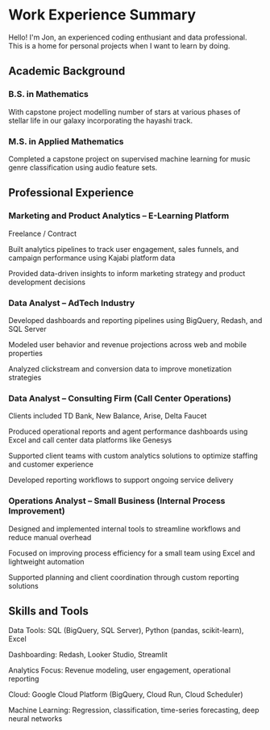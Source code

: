 # Work Experience Summary

Hello! I'm Jon, an experienced coding enthusiant and data professional. This is a home for personal projects when I want to learn by doing.

## Academic Background
### B.S. in Mathematics
With capstone project modelling number of stars at various phases of stellar life in our galaxy incorporating the hayashi track.

### M.S. in Applied Mathematics
Completed a capstone project on supervised machine learning for music genre classification using audio feature sets.

## Professional Experience
### Marketing and Product Analytics – E-Learning Platform
Freelance / Contract

Built analytics pipelines to track user engagement, sales funnels, and campaign performance using Kajabi platform data

Provided data-driven insights to inform marketing strategy and product development decisions

### Data Analyst – AdTech Industry

Developed dashboards and reporting pipelines using BigQuery, Redash, and SQL Server

Modeled user behavior and revenue projections across web and mobile properties

Analyzed clickstream and conversion data to improve monetization strategies

### Data Analyst – Consulting Firm (Call Center Operations)
Clients included TD Bank, New Balance, Arise, Delta Faucet

Produced operational reports and agent performance dashboards using Excel and call center data platforms like Genesys

Supported client teams with custom analytics solutions to optimize staffing and customer experience

Developed reporting workflows to support ongoing service delivery

### Operations Analyst – Small Business (Internal Process Improvement)

Designed and implemented internal tools to streamline workflows and reduce manual overhead

Focused on improving process efficiency for a small team using Excel and lightweight automation

Supported planning and client coordination through custom reporting solutions


## Skills and Tools
Data Tools: SQL (BigQuery, SQL Server), Python (pandas, scikit-learn), Excel

Dashboarding: Redash, Looker Studio, Streamlit

Analytics Focus: Revenue modeling, user engagement, operational reporting

Cloud: Google Cloud Platform (BigQuery, Cloud Run, Cloud Scheduler)

Machine Learning: Regression, classification, time-series forecasting, deep neural networks
